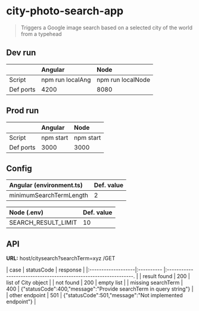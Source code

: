 # city-photo-search-app

> Triggers a Google image search based on a selected city of the world from a typehead

## Dev run
|           | Angular          | Node              |
| --------- |:---------------- |:----------------- |
| Script    | npm run localAng | npm run localNode |
| Def ports | 4200             | 8080              |

## Prod run
|           | Angular   | Node      |
| --------- |:--------- |:--------- |
| Script    | npm start | npm start |
| Def ports | 3000      | 3000      |

## Config
| Angular (environment.ts) | Def. value |
|:------------------------ |:---------- | 
| minimumSearchTermLength  | 2          | 

| Node (.env)          | Def. value |
|:-------------------- |:---------- | 
| SEARCH_RESULT_LIMIT  | 10         |

## API
 **URL:** host/citysearch?searchTerm=xyz /GET
 
| case               | statusCode | response                                                          |
|:-------------------|:---------- |:----------------------------------------------------------------. | 
| result found       | 200        | list of City object                                               |
| not found          | 200        | empty list                                                        |
| missing searchTerm | 400        | {"statusCode":400,"message":"Provide searchTerm in query string"} |
| other endpoint     | 501        | {"statusCode":501,"message":"Not implemented endpoint"}           |
